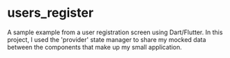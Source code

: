 # users_register
A sample example from a user registration screen using Dart/Flutter. In this project, I used the 'provider' state manager to share my mocked data between the components that make up my small application.
